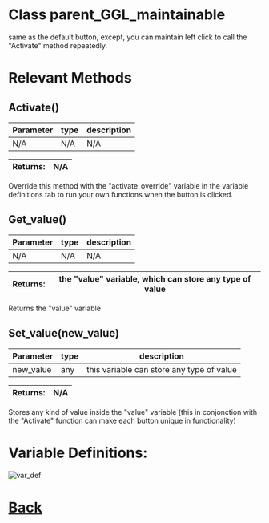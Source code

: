 # Class parent_GGL_maintainable

same as the default button, except, you can maintain left click to call the "Activate" method repeatedly.
    
# Relevant Methods

## Activate()

| Parameter   |  type   |              description                   |
|--           |       --|--                                          |
|   N/A      | N/A  |  N/A    |

| Returns:  | N/A |
|--         |                             --|

Override this method with the "activate_override" variable in the variable definitions tab to run your own functions when the button is clicked.

## Get_value()

| Parameter   |  type   |              description                   |
|--           |       --|--                                          |
|  N/A  |   N/A   |  N/A    |

| Returns:  |  the "value" variable, which can store any type of value |
|--         |                                                        --|

Returns the "value" variable

## Set_value(new_value)

| Parameter   |  type   |              description                   |
|--           |       --|--                                          |
|  new_value  |   any   |  this variable can store any type of value    |

| Returns:  |         N/A |
|--         |                             --|

Stores any kind of value inside the "value" variable (this in conjonction with the "Activate" function can make each button unique in functionality)

# Variable Definitions:

![var_def](https://github.com/Ced30/GML-GUI-Library-GGL-Documentation/blob/main/Images/API/GGL_instance/parent_GGL_maintainable.png)

# [Back](https://github.com/Ced30/GML-GUI-Library-GGL-Documentation/blob/main/API/Instance%20Classes.md)
